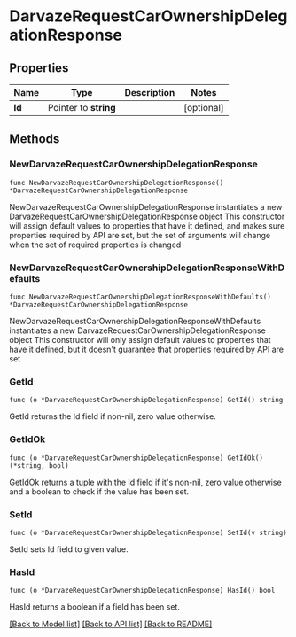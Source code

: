 # DarvazeRequestCarOwnershipDelegationResponse

## Properties

Name | Type | Description | Notes
------------ | ------------- | ------------- | -------------
**Id** | Pointer to **string** |  | [optional] 

## Methods

### NewDarvazeRequestCarOwnershipDelegationResponse

`func NewDarvazeRequestCarOwnershipDelegationResponse() *DarvazeRequestCarOwnershipDelegationResponse`

NewDarvazeRequestCarOwnershipDelegationResponse instantiates a new DarvazeRequestCarOwnershipDelegationResponse object
This constructor will assign default values to properties that have it defined,
and makes sure properties required by API are set, but the set of arguments
will change when the set of required properties is changed

### NewDarvazeRequestCarOwnershipDelegationResponseWithDefaults

`func NewDarvazeRequestCarOwnershipDelegationResponseWithDefaults() *DarvazeRequestCarOwnershipDelegationResponse`

NewDarvazeRequestCarOwnershipDelegationResponseWithDefaults instantiates a new DarvazeRequestCarOwnershipDelegationResponse object
This constructor will only assign default values to properties that have it defined,
but it doesn't guarantee that properties required by API are set

### GetId

`func (o *DarvazeRequestCarOwnershipDelegationResponse) GetId() string`

GetId returns the Id field if non-nil, zero value otherwise.

### GetIdOk

`func (o *DarvazeRequestCarOwnershipDelegationResponse) GetIdOk() (*string, bool)`

GetIdOk returns a tuple with the Id field if it's non-nil, zero value otherwise
and a boolean to check if the value has been set.

### SetId

`func (o *DarvazeRequestCarOwnershipDelegationResponse) SetId(v string)`

SetId sets Id field to given value.

### HasId

`func (o *DarvazeRequestCarOwnershipDelegationResponse) HasId() bool`

HasId returns a boolean if a field has been set.


[[Back to Model list]](../README.md#documentation-for-models) [[Back to API list]](../README.md#documentation-for-api-endpoints) [[Back to README]](../README.md)


